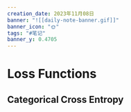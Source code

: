 ```yaml
---
creation_date: 2023年11月08日
banner: "![[daily-note-banner.gif]]"
banner_icon: "🌞"
tags: "#笔记"
banner_y: 0.4705
---
```


# Loss Functions

## Categorical Cross Entropy